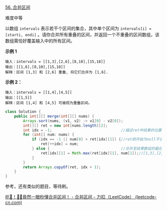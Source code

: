 [56. 合并区间](https://leetcode-cn.com/problems/merge-intervals/)

难度中等

以数组 `intervals` 表示若干个区间的集合，其中单个区间为 `intervals[i] = [starti, endi]` 。请你合并所有重叠的区间，并返回一个不重叠的区间数组，该数组需恰好覆盖输入中的所有区间。

**示例 1**

```
输入：intervals = [[1,3],[2,6],[8,10],[15,18]]
输出：[[1,6],[8,10],[15,18]]
解释：区间 [1,3] 和 [2,6] 重叠, 将它们合并为 [1,6].
```

**示例 2：**

```
输入：intervals = [[1,4],[4,5]]
输出：[[1,5]]
解释：区间 [1,4] 和 [4,5] 可被视为重叠区间。
```

```java
class Solution {
    public int[][] merge(int[][] nums) {
        Arrays.sort(nums, (v1, v2) -> v1[0] - v2[0]);
        int[][] ret = new int[nums.length][2];
        int idx = -1;								//描述ret中结果的位置
        for (int[] num: nums) {
            if (idx == -1 || num[0] > ret[idx][1]) {//ret刚开始为null不合并，后续不符合不合并
                ret[++idx] = num;	
            } else {								//合并至结果数组的最后区间
                ret[idx][1] = Math.max(ret[idx][1], num[1]);//[1,3],[2,6]取3和6的最大值
            }
        }
        return Arrays.copyOf(ret, idx + 1);
    }
}
```

参考，还有类似的题目，等待刷。

 [吃🐳！🤷‍♀️竟然一眼秒懂合并区间！ - 合并区间 - 力扣（LeetCode） (leetcode-cn.com)](https://leetcode-cn.com/problems/merge-intervals/solution/chi-jing-ran-yi-yan-miao-dong-by-sweetiee/) 